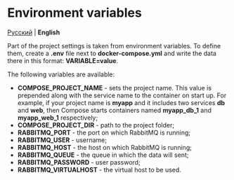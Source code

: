 # Environment variables

[Русский](../ru/enviroment.md) | **English**

Part of the project settings is taken from environment variables. 
To define them, create a **.env** file next to **docker-compose.yml** and write the data there in this format: **VARIABLE=value**.

The following variables are available:

- **COMPOSE_PROJECT_NAME** - sets the project name. This value is prepended along with the service name to the container on start up. 
For example, if your project name is **myapp** and it includes two services **db** and **web**, 
then Compose starts containers named **myapp_db_1** and **myapp_web_1** respectively;
- **COMPOSE_PROJECT_DIR** - path to the project folder;
- **RABBITMQ_PORT** - the port on which RabbitMQ is running;
- **RABBITMQ_USER** - username;
- **RABBITMQ_HOST** - the host on which RabbitMQ is running;
- **RABBITMQ_QUEUE** - the queue in which the data will sent;
- **RABBITMQ_PASSWORD** - user password;
- **RABBITMQ_VIRTUALHOST** - the virtual host to be used.